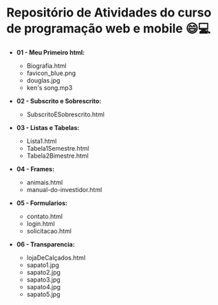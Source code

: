 # Repositório de Atividades do curso de programação web e mobile :smile::computer:



- **01 - Meu Primeiro html:**
  - Biografia.html
  - favicon_blue.png
  - douglas.jpg
  - ken's song.mp3

- **02 - Subscrito e Sobrescrito:**
  - SubscritoESobrescrito.html

- **03 - Listas e Tabelas:**
  - Lista1.html
  - Tabela1Semestre.html
  - Tabela2Bimestre.html

- **04 - Frames:**
  - animais.html
  - manual-do-investidor.html

- **05 - Formularios:**
  - contato.html
  - login.html
  - solicitacao.html
  
- **06 - Transparencia:**
  - lojaDeCalçados.html
  - sapato1.jpg
  - sapato2.jpg
  - sapato3.jpg
  - sapato4.jpg
  - sapato5.jpg

